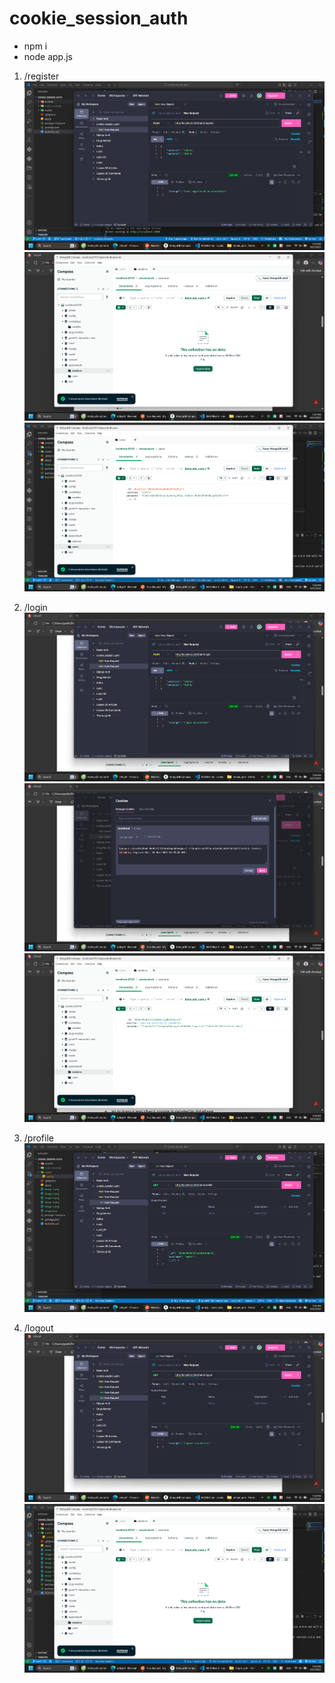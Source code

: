 # cookie_session_auth

- npm i
- node app.js

1. /register
![alt text](public/image/image.png)
![alt text](public/image/image-2.png)
![alt text](public/image/image-1.png) 

2. /login
![alt text](public/image/image-3.png)
![alt text](public/image/image-4.png)
![alt text](public/image/image-5.png)

3. /profile
![alt text](public/image/image-6.png)

4. /logout
![alt text](public/image/image-7.png)
![alt text](public/image/image-8.png)
